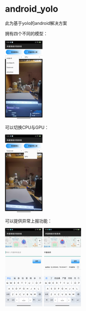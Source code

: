 # android_yolo

此为基于yolo的android解决方案

拥有四个不同的模型：

<img src="Screenshot_20250508_125410.png" alt="本地路径" title="相对路径演示" style="zoom:25%;" />

可以切换CPU与GPU：

<img src="Screenshot_20250508_125525.png" alt="本地路径" title="相对路径演示" style="zoom:25%;" />

可以提供异常上报功能：

<img src="Screenshot_20250508_125456.png" alt="本地路径" title="相对路径演示" style="zoom:25%;" />

<img src="Screenshot_20250508_125443.png" alt="本地路径" title="相对路径演示" style="zoom:25%;" />
